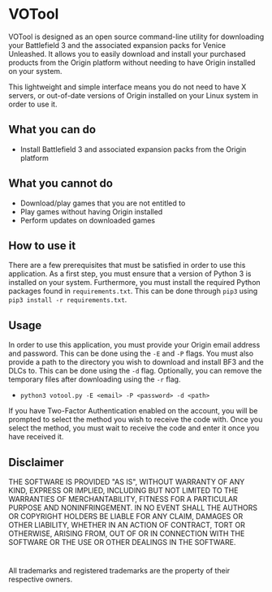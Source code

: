 # VOTool
VOTool is designed as an open source command-line utility for downloading your Battlefield 3 and the associated expansion packs for Venice Unleashed. It allows you to easily download and install your purchased products from the Origin platform without needing to have Origin installed on your system.

This lightweight and simple interface means you do not need to have X servers, or out-of-date versions of Origin installed on your Linux system in order to use it.

## What you can do
- Install Battlefield 3 and associated expansion packs from the Origin platform

## What you cannot do
- Download/play games that you are not entitled to
- Play games without having Origin installed
- Perform updates on downloaded games

## How to use it
There are a few prerequisites that must be satisfied in order to use this application. As a first step, you must ensure that a version of Python 3 is installed on your system. Furthermore, you must install the required Python packages found in `requirements.txt`. This can be done through `pip3` using `pip3 install -r requirements.txt`.

## Usage
In order to use this application, you must provide your Origin email address and password. This can be done using the `-E` and `-P` flags. You must also provide a path to the directory you wish to download and install BF3 and the DLCs to. This can be done using the `-d` flag. Optionally, you can remove the temporary files after downloading using the `-r` flag.
- `python3 votool.py -E <email> -P <password> -d <path>`

If you have Two-Factor Authentication enabled on the account, you will be prompted to select the method you wish to receive the code with. Once you select the method, you must wait to receive the code and enter it once you have received it.

## Disclaimer
THE SOFTWARE IS PROVIDED "AS IS", WITHOUT WARRANTY OF ANY KIND,
EXPRESS OR IMPLIED, INCLUDING BUT NOT LIMITED TO THE WARRANTIES OF
MERCHANTABILITY, FITNESS FOR A PARTICULAR PURPOSE AND NONINFRINGEMENT.
IN NO EVENT SHALL THE AUTHORS OR COPYRIGHT HOLDERS BE LIABLE FOR ANY CLAIM,
DAMAGES OR OTHER LIABILITY, WHETHER IN AN ACTION OF CONTRACT, TORT OR
OTHERWISE, ARISING FROM, OUT OF OR IN CONNECTION WITH THE SOFTWARE OR THE USE
OR OTHER DEALINGS IN THE SOFTWARE.

#
All trademarks and registered trademarks are the property of their respective owners.
